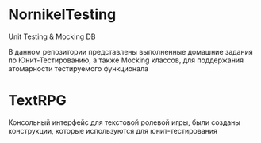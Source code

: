 # NornikelTesting
Unit Testing &amp; Mocking DB 

В данном репозитории представлены выполненные домашние задания по Юнит-Тестированию, а также Mocking классов, для поддержания атомарности тестируемого функционала

# TextRPG
Консольный интерфейс для текстовой ролевой игры, были созданы конструкции, которые используются для юнит-тестирования

